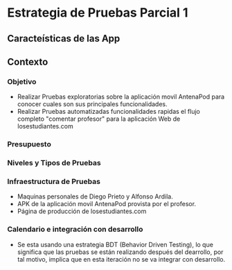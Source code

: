 # Estrategia de Pruebas Parcial 1

## Caracteísticas de las App

## Contexto

### Objetivo

* Realizar Pruebas exploratorias sobre la aplicación movil AntenaPod para conocer cuales son sus principales funcionalidades.
* Realizar Pruebas automatizadas funcionalidades rapidas el flujo completo "comentar profesor" para la aplicación Web de losestudiantes.com 

### Presupuesto

### Niveles y Tipos de Pruebas

### Infraestructura de Pruebas

* Maquinas personales de Diego Prieto y Alfonso Ardila.
* APK de la aplicación movil AntenaPod provista por el profesor.
* Página de producción de losestudiantes.com

### Calendario e integración con desarrollo

* Se esta usando una estrategia BDT (Behavior Driven Testing), lo que significa que las pruebas se están realizando después del dearrollo, por tal motivo, implica que en esta iteración no se va integrar con desarrollo.